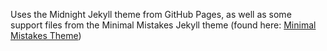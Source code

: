 Uses the Midnight Jekyll theme from GitHub Pages, as well as some support files from the Minimal Mistakes Jekyll theme (found here: <a href="https://github.com/mmistakes/minimal-mistakes">Minimal Mistakes Theme</a>)